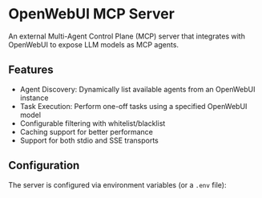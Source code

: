 # OpenWebUI MCP Server

An external Multi-Agent Control Plane (MCP) server that integrates with OpenWebUI to expose LLM models as MCP agents.

## Features

- Agent Discovery: Dynamically list available agents from an OpenWebUI instance
- Task Execution: Perform one-off tasks using a specified OpenWebUI model
- Configurable filtering with whitelist/blacklist
- Caching support for better performance
- Support for both stdio and SSE transports

## Configuration

The server is configured via environment variables (or a `.env` file):

